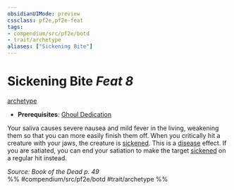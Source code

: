 ```yaml
---
obsidianUIMode: preview
cssclass: pf2e,pf2e-feat
tags:
- compendium/src/pf2e/botd
- trait/archetype
aliases: ["Sickening Bite"]
---
```

# Sickening Bite  *Feat 8*  
[archetype](../../rules/traits/archetype.md)  

- **Prerequisites**: [Ghoul Dedication](ghoul-dedication-botd.md)

Your saliva causes severe nausea and mild fever in the living, weakening them so that you can more easily finish them off. When you critically hit a creature with your jaws, the creature is [sickened](../../rules/conditions.md#Sickened). This is a [disease](../../rules/traits/disease.md) effect. If you are satiated, you can end your satiation to make the target [sickened](../../rules/conditions.md#Sickened) on a regular hit instead.

*Source: Book of the Dead p. 49*  
%% #compendium/src/pf2e/botd #trait/archetype %%